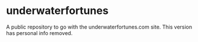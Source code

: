 # underwaterfortunes
A public repository to go with the underwaterfortunes.com site. This version has personal info removed.
